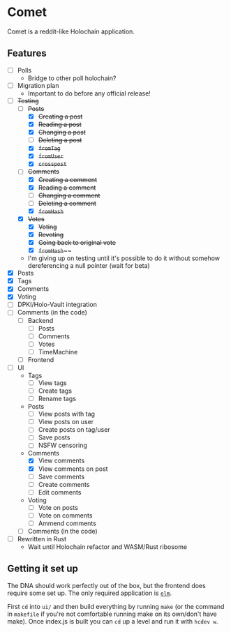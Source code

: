 # Comet
Comet is a reddit-like Holochain application.

## Features

- [ ] Polls
    - Bridge to other poll holochain?
- [ ] Migration plan
    - Important to do before any official release!
- [ ] ~~Testing~~
    - [ ] ~~Posts~~
        - [x] ~~Creating a post~~
        - [x] ~~Reading a post~~
        - [x] ~~Changing a post~~
        - [ ] ~~Deleting a post~~
        - [x] ~~`fromTag`~~
        - [x] ~~`fromUser`~~
        - [x] ~~`crosspost`~~
    - [ ] ~~Comments~~
        - [x] ~~Creating a comment~~
        - [x] ~~Reading a comment~~
        - [ ] ~~Changing a comment~~
        - [ ] ~~Deleting a comment~~
        - [x] ~~`fromHash`~~
    - [x] ~~Votes~~
        - [x] ~~Voting~~
        - [x] ~~Revoting~~
        - [x] ~~Going back to original vote~~
        - [x] ~~`fromHash`~~~~
    - I'm giving up on testing until it's possible to do it without somehow dereferencing a null pointer (wait for beta)
- [x] Posts
- [x] Tags
- [x] Comments
- [x] Voting
- [ ] DPKI/Holo-Vault integration 
- [ ] Comments (in the code)
    - [ ] Backend
        - [ ] Posts
        - [ ] Comments
        - [ ] Votes
        - [ ] TimeMachine
    - [ ] Frontend
- [ ] UI
    - Tags
        - [ ] View tags
        - [ ] Create tags
        - [ ] Rename tags
    - Posts
        - [ ] View posts with tag
        - [ ] View posts on user
        - [ ] Create posts on tag/user
        - [ ] Save posts
        - [ ] NSFW censoring
    - Comments
        - [x] View comments
        - [x] View comments on post
        - [ ] Save comments
        - [ ] Create comments
        - [ ] Edit comments
    - Voting
        - [ ] Vote on posts
        - [ ] Vote on comments
        - [ ] Ammend comments
    - [ ] Comments (in the code)
- [ ] Rewritten in Rust
    - Wait until Holochain refactor and WASM/Rust ribosome

## Getting it set up
The DNA should work perfectly out of the box, but the frontend does require some set up. The only required application is [`elm`](http://elm-lang.org/).

First `cd` into `ui/` and then build everything by running `make` (or the command in `makefile` if you're not comfortable running make on its own/don't have make). Once index.js is built you can `cd` up a level and run it with `hcdev w`.
